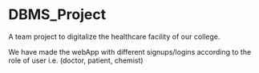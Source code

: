 # DBMS_Project
A team project to digitalize the healthcare facility of our college.

We have made the webApp with different signups/logins according to the role of user i.e. (doctor, patient, chemist)
